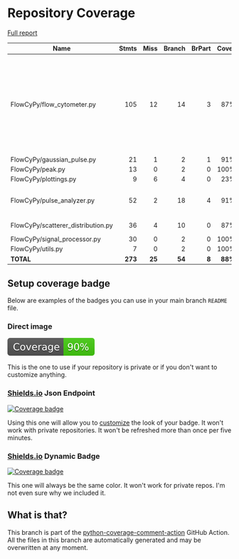 # Repository Coverage

[Full report](https://htmlpreview.github.io/?https://github.com/MartinPdeS/FlowCyPy/blob/python-coverage-comment-action-data/htmlcov/index.html)

| Name                                |    Stmts |     Miss |   Branch |   BrPart |   Cover |   Missing |
|------------------------------------ | -------: | -------: | -------: | -------: | ------: | --------: |
| FlowCyPy/flow\_cytometer.py         |      105 |       12 |       14 |        3 |     87% |119, 257-261, 267-268, 278-279, 295-297, 333->336, 336->339 |
| FlowCyPy/gaussian\_pulse.py         |       21 |        1 |        2 |        1 |     91% |        82 |
| FlowCyPy/peak.py                    |       13 |        0 |        2 |        0 |    100% |           |
| FlowCyPy/plottings.py               |        9 |        6 |        4 |        0 |     23% |      8-16 |
| FlowCyPy/pulse\_analyzer.py         |       52 |        2 |       18 |        4 |     91% |71, 86, 89->88, 129->127 |
| FlowCyPy/scatterer\_distribution.py |       36 |        4 |       10 |        0 |     87% |   101-107 |
| FlowCyPy/signal\_processor.py       |       30 |        0 |        2 |        0 |    100% |           |
| FlowCyPy/utils.py                   |        7 |        0 |        2 |        0 |    100% |           |
|                           **TOTAL** |  **273** |   **25** |   **54** |    **8** | **88%** |           |


## Setup coverage badge

Below are examples of the badges you can use in your main branch `README` file.

### Direct image

[![Coverage badge](https://raw.githubusercontent.com/MartinPdeS/FlowCyPy/python-coverage-comment-action-data/badge.svg)](https://htmlpreview.github.io/?https://github.com/MartinPdeS/FlowCyPy/blob/python-coverage-comment-action-data/htmlcov/index.html)

This is the one to use if your repository is private or if you don't want to customize anything.

### [Shields.io](https://shields.io) Json Endpoint

[![Coverage badge](https://img.shields.io/endpoint?url=https://raw.githubusercontent.com/MartinPdeS/FlowCyPy/python-coverage-comment-action-data/endpoint.json)](https://htmlpreview.github.io/?https://github.com/MartinPdeS/FlowCyPy/blob/python-coverage-comment-action-data/htmlcov/index.html)

Using this one will allow you to [customize](https://shields.io/endpoint) the look of your badge.
It won't work with private repositories. It won't be refreshed more than once per five minutes.

### [Shields.io](https://shields.io) Dynamic Badge

[![Coverage badge](https://img.shields.io/badge/dynamic/json?color=brightgreen&label=coverage&query=%24.message&url=https%3A%2F%2Fraw.githubusercontent.com%2FMartinPdeS%2FFlowCyPy%2Fpython-coverage-comment-action-data%2Fendpoint.json)](https://htmlpreview.github.io/?https://github.com/MartinPdeS/FlowCyPy/blob/python-coverage-comment-action-data/htmlcov/index.html)

This one will always be the same color. It won't work for private repos. I'm not even sure why we included it.

## What is that?

This branch is part of the
[python-coverage-comment-action](https://github.com/marketplace/actions/python-coverage-comment)
GitHub Action. All the files in this branch are automatically generated and may be
overwritten at any moment.